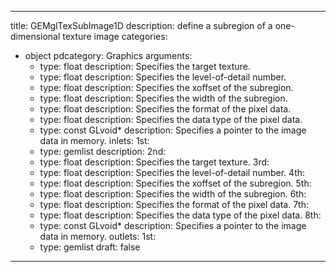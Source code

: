 
---
title: GEMglTexSubImage1D
description: define a subregion of a one-dimensional texture image
categories:
  - object
pdcategory: Graphics
arguments:
    - type: float
      description: Specifies the target texture.
    - type: float
      description: Specifies the level-of-detail number.
    - type: float
      description: Specifies the xoffset of the subregion.
    - type: float
      description: Specifies the width of the subregion.
    - type: float
      description: Specifies the format of the pixel data.
    - type: float
      description: Specifies the data type of the pixel data.
    - type: const GLvoid*
      description: Specifies a pointer to the image data in memory.
inlets:
  1st:
    - type: gemlist
      description:
  2nd:
    - type: float
      description: Specifies the target texture.
  3rd:
    - type: float
      description: Specifies the level-of-detail number.
  4th:
    - type: float
      description: Specifies the xoffset of the subregion.
  5th:
    - type: float
      description: Specifies the width of the subregion.
  6th:
    - type: float
      description: Specifies the format of the pixel data.
  7th:
    - type: float
      description: Specifies the data type of the pixel data.
  8th:
    - type: const GLvoid*
      description: Specifies a pointer to the image data in memory.
outlets:
  1st:
    - type: gemlist
draft: false
---

